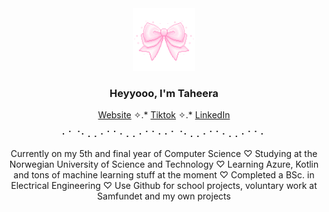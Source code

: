 <div align="center">
  <img src="https://github.com/taheeraahmed/taheeraahmed/blob/main/ribbon-pixel-art.png?raw=true" width="100px" alt="just-a-line">
</div>
<h3 align="center">Heyyooo, I'm Taheera</h3>

<p align="center">
  <a href="https://www.taheera.no">Website</a> ✧.*
  <a href="https://www.tiktok.com/@taheera.py">Tiktok</a> ✧.*
  <a href="https://www.linkedin.com/in/taheera-ahmed-997750158/">LinkedIn</a> 
</p>
<p align="center">
⠂⠁⠈⠂⠄⠄⠂⠁⠁⠂⠄⠄⠂⠁⠁⠂⠂⠁⠈⠂⠄⠄⠂⠁⠁⠂⠄⠄⠂⠁⠁⠂
</p>
<p align="center">
  Currently on my 5th and final year of Computer Science
  ♡ Studying at the Norwegian University of Science and Technology
  ♡ Learning Azure, Kotlin and tons of machine learning stuff at the moment
  ♡ Completed a BSc. in Electrical Engineering
  ♡ Use Github for school projects, voluntary work at Samfundet and my own projects
</p>


